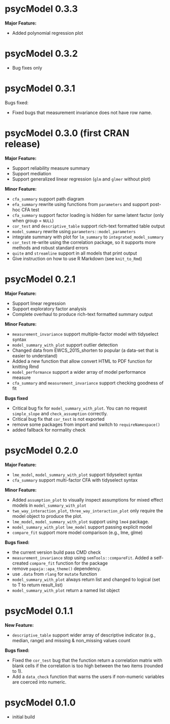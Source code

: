 # psycModel 0.3.3
**Major Feature:** <br/>
* Added polynomial regression plot

# psycModel 0.3.2
* Bug fixes only 

# psycModel 0.3.1

Bugs fixed: 

* Fixed bugs that measurement invariance does not have row name.

# psycModel 0.3.0 (first CRAN release)

**Major Feature:** <br/>
* Support reliability measure summary
* Support mediation
* Support generalized linear regression (`glm` and `glmer` without plot)

**Minor Feature:** <br/>
* `cfa_summary`  support path diagram
* `efa_summary` rewrite using functions from `parameters` and support post-hoc CFA test
* `cfa_summary` support factor loading is hidden for same latent factor (only when group = `NULL`)
* `cor_test` and `descriptive_table` support rich-text formatted table output
* `model_summary` rewrite using `parameters::model_parameters` 
*  integrate summary with plot for `lm_summary` to `integrated_model_summary`
* `cor_test` re-write using the correlation package, so it supports more methods and robust standard errors
* `quite` and `streamline` support in all models that print output
* Give instruction on how to use R Markdown (see `knit_to_Rmd`)



# psycModel 0.2.1

**Major Feature:**  
* Support linear regression <br/>
* Support exploratory factor analysis <br/>
* Complete overhaul to produce rich-text formatted summary output <br/>

**Minor Feature:**  
* `measurement_invariance` support multiple-factor model with tidyselect syntax <br/>
* `model_summary_with_plot` support outlier detection <br/>
* Changed data from EWCS_2015_shorten to popular (a data-set that is easier to understand) <br/>
* Added a new function that allow convert HTML to PDF function for knitting Rmd <br/>
* `model_performance` support a wider array of model performance measure <br/>
* `cfa_summary` and `measurement_invariance` support checking goodness of fit <br/>

**Bugs fixed**  
* Critical bug fix for `model_summary_with_plot`. You can no request `simple_slope` and `check_assumption` correctly. <br/>
* Critical bug fix that `cor_test` is not exported <br/>
* remove some packages from import and switch to `requireNamespace()` <br/>
* added fallback for normality check <br/>

# psycModel 0.2.0
**Major Feature:**  
* `lme_model`, `model_summary_with_plot` support tidyselect syntax <br/>
* `cfa_summary` support multi-factor CFA with tidyselect syntax <br/>

**Minor Feature:**  
* Added `assumption_plot` to visually inspect assumptions for mixed effect models in `model_summary_with_plot` <br/>
* `two_way_interaction_plot`, `three_way_interaction_plot` only require the model object to produce the plot. <br/>
* `lme_model`, `model_summary_with_plot` support using `lme4` package. <br/>
* `model_summary_with_plot` `lme_model` support passing explicit model <br/>
* `compare_fit` support more model comparison (e.g., lme, glme) <br/>

**Bugs fixed:**  
* the current version build pass CMD check <br/>
* `measurement_invariance` stop using `semTools::compareFit`. Added a self-created `compare_fit` function for the package <br/>
* remove `papaja::apa_theme()` dependency. <br/>
* use `.data` from `rlang` for `mutate` function <br/>
* `model_summary_with_plot` always return list and changed to logical (set to T to return result_list) <br/>
* `model_summary_with_plot` return a named list object <br/>

# psycModel 0.1.1
**New Feature:**
* `descriptive_table` support wider array of descriptive indicator (e.g., median, range) and missing & non_missing values count <br/>

**Bugs fixed:**
* Fixed the `cor_test` bug that the function return a correlation matrix with blank cells if the correlation is too high between the two items (rounded to 1).<br/>
* Add a `data_check` function that warns the users if non-numeric variables are coerced into numeric. <br/>

# psycModel 0.1.0

* initial build

